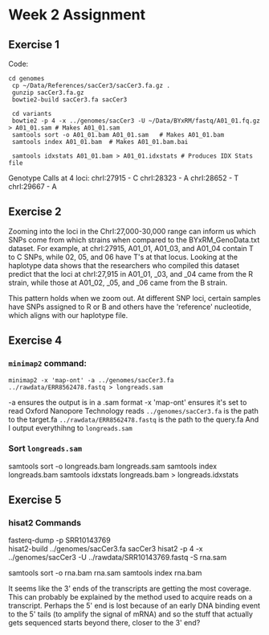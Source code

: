 # Week 2 Assignment
## Exercise 1
Code:
```
cd genomes
 cp ~/Data/References/sacCer3/sacCer3.fa.gz .
 gunzip sacCer3.fa.gz
 bowtie2-build sacCer3.fa sacCer3

 cd variants
 bowtie2 -p 4 -x ../genomes/sacCer3 -U ~/Data/BYxRM/fastq/A01_01.fq.gz > A01_01.sam # Makes A01_01.sam
 samtools sort -o A01_01.bam A01_01.sam   # Makes A01_01.bam
 samtools index A01_01.bam  # Makes A01_01.bam.bai

 samtools idxstats A01_01.bam > A01_01.idxstats # Produces IDX Stats file
```

Genotype Calls at 4 loci:
chrI:27915 - C
chrI:28323 - A
chrI:28652 - T
chrI:29667 - A


## Exercise 2
Zooming into the loci in the ChrI:27,000-30,000 range can inform us which SNPs come from which strains when compared to the BYxRM_GenoData.txt dataset. For example, at chrI:27915, A01_01, A01_03, and A01_04 contain T to C SNPs, while 02, 05, and 06 have T's at that locus. Looking at the haplotype data shows that the researchers who compiled this dataset
predict that the loci at chrI:27,915 in A01_01, _03, and _04 came from the R strain, while those at A01_02, _05, and _06 came from the B strain.

This pattern holds when we zoom out. At different SNP loci, certain samples have SNPs assigned to R or B and others have the 'reference' nucleotide, which aligns with our haplotype file.


## Exercise 4
### `minimap2` command: 
```minimap2 -x 'map-ont' -a ../genomes/sacCer3.fa ../rawdata/ERR8562478.fastq > longreads.sam ```

-a ensures the output is in a .sam format
-x 'map-ont' ensures it's set to read Oxford Nanopore Technology reads
```../genomes/sacCer3.fa``` is the path to the target.fa
```../rawdata/ERR8562478.fastq``` is the path to the query.fa
And I output everythihng to ```longreads.sam```

### Sort `longreads.sam`
samtools sort -o longreads.bam longreads.sam
samtools index longreads.bam
samtools idxstats longreads.bam > longreads.idxstats


## Exercise 5
### hisat2 Commands
fasterq-dump -p SRR10143769  
hisat2-build ../genomes/sacCer3.fa sacCer3
hisat2 -p 4 -x ../genomes/sacCer3 -U ../rawdata/SRR10143769.fastq -S rna.sam

samtools sort -o rna.bam rna.sam
samtools index rna.bam

It seems like the 3' ends of the transcripts are getting the most coverage. This can probably be explained by the method used to acquire reads on a transcript. Perhaps the 5' end is lost because of an early DNA binding event to the 5' tails (to amplify the signal of mRNA) and so the stuff that actually gets sequenced starts beyond there, closer to the 3' end?



